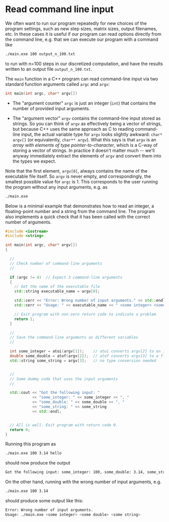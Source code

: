 # Read command line input

We often want to run our program repeatedly for new choices of the program settings, such as new step sizes, matrix sizes, output filenames, etc. In these cases it is useful if our program can read options directly from the command line, e.g. that we can execute our program with a command like 
```sh
./main.exe 100 output_n_100.txt 
```
to run with n=100 steps in our discretized computation, and have the results written to an output file `output_n_100.txt`. 

The `main` function in a C++ program can read command-line input via two standard function arguments called `argc` and `argv`:

```c++
int main(int argc, char* argv[])
```

- The "argument counter" `argc` is just an integer (`int`) that contains the number of provided input arguments.

- The "argument vector" `argv` contains the command-line input stored as strings. So you can think of `argv` as effectively being a vector of strings, but because C++ uses the same approach as C to reading command-line input, the actual variable type for `argv` looks slightly awkward: `char* argv[]` (or equivalently, `char** argv`). What this says is that `argv` is an *array with elements of type pointer-to-character*, which is a C-way of storing a vector of strings. In practice it doesn't matter much -- we'll anyway immediately extract the elements of `argv` and convert them into the types we expect.

Note that the first element, `argv[0]`, always contains the name of the executable file itself. So `argv` is never empty, and correspondingly, the smallest possible value for `argc` is 1. This corresponds to the user running the program without any input arguments, e.g. as 
```sh
./main.exe
```


Below is a minimal example that demonstrates how to read an integer, a floating-point number and a string from the command line. The program also implements a quick check that it has been called with the correct number of arguments.


```c++
#include <iostream>
#include <string>

int main(int argc, char* argv[])
{

  // 
  // Check number of command-line arguments
  // 

  if (argc != 4)  // Expect 3 command-line arguments
  {
    // Get the name of the executable file
    std::string executable_name = argv[0];

    std::cerr << "Error: Wrong number of input arguments." << std::endl;
    std::cerr << "Usage: " << executable_name << " <some integer> <some double> <some string>" << std::endl;

    // Exit program with non-zero return code to indicate a problem
    return 1;   
  }

  // 
  // Save the command-line arguments as different variables
  // 

  int some_integer = atoi(argv[1]);    // atoi converts argv[2] to an integer
  double some_double = atof(argv[2]);  // atof converts argv[3] to a floating-point number
  std::string some_string = argv[3];   // no type conversion needed


  //
  // Some dummy code that uses the input arguments
  // 

  std::cout << "Got the following input: "
            << "some_integer: " << some_integer << ", "
            << "some_double: " << some_double << ", "
            << "some_string: " << some_string
            << std::endl;


  // All is well. Exit program with return code 0.
  return 0;
}
```

Running this program as 

```sh
./main.exe 100 3.14 hello
```

should now produce the output

```sh
Got the following input: some_integer: 100, some_double: 3.14, some_string: hello
```

On the other hand, running with the wrong number of input arguments, e.g.
```sh
./main.exe 100 3.14
```

should produce some output like this:

```sh
Error: Wrong number of input arguments.
Usage: ./main.exe <some integer> <some double> <some string>
```

